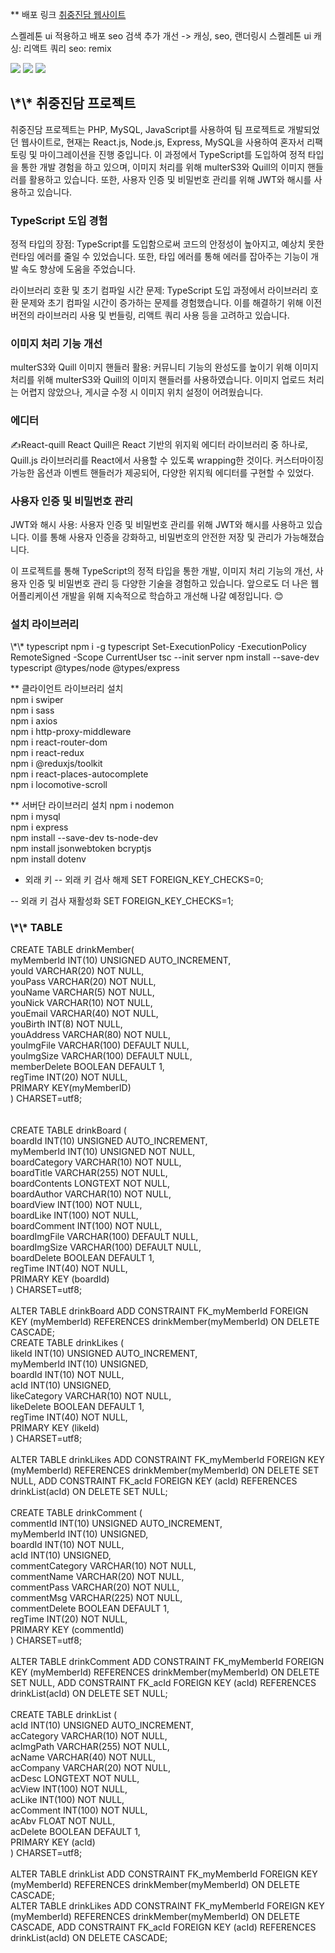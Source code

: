\*\* 
배포 링크 
<a href='http://ec2-52-79-246-105.ap-northeast-2.compute.amazonaws.com'>취중진담 웹사이트 </a>


스켈레톤 ui 적용하고 배포 seo 검색
추가 개선 -> 캐싱, seo, 랜더링시 스켈레톤 ui
캐싱: 리액트 쿼리
seo: remix


<img src='./client/src/assets/img/main.PNG'>
<img src='./client/src/assets/img/ac.PNG'>
<img src='./client/src/assets/img/post.PNG'>

 <h2>\*\* 취중진담 프로젝트 </h2>
 취중진담 프로젝트는 PHP, MySQL, JavaScript를 사용하여 팀 프로젝트로 개발되었던 웹사이트로, 현재는 React.js, Node.js, Express, MySQL을 사용하여 혼자서 리팩토링 및 마이그레이션을 진행 중입니다. 이 과정에서 TypeScript를 도입하여 정적 타입을 통한 개발 경험을 하고 있으며, 이미지 처리를 위해 multerS3와 Quill의 이미지 핸들러를 활용하고 있습니다. 또한, 사용자 인증 및 비밀번호 관리를 위해 JWT와 해시를 사용하고 있습니다.

 <h3>TypeScript 도입 경험</h3>
 정적 타입의 장점: TypeScript를 도입함으로써 코드의 안정성이 높아지고, 예상치 못한 런타임 에러를 줄일 수 있었습니다. 또한, 타입 에러를 통해 에러를 잡아주는 기능이 개발 속도 향상에 도움을 주었습니다.    
    
 라이브러리 호환 및 초기 컴파일 시간 문제: TypeScript 도입 과정에서 라이브러리 호환 문제와 초기 컴파일 시간이 증가하는 문제를 경험했습니다. 이를 해결하기 위해 이전 버전의 라이브러리 사용 및 번들링, 리액트 쿼리 사용 등을 고려하고 있습니다.

 <h3>이미지 처리 기능 개선</h3>
 multerS3와 Quill 이미지 핸들러 활용: 커뮤니티 기능의 완성도를 높이기 위해 이미지 처리를 위해 multerS3와 Quill의 이미지 핸들러를 사용하였습니다. 이미지 업로드 처리는 어렵지 않았으나, 게시글 수정 시 이미지 위치 설정이 어려웠습니다.
 <h3>에디터 </h3>
 ✍️React-quill
 React Quill은 React 기반의 위지윅 에디터 라이브러리 중 하나로, Quill.js 라이브러리를 React에서 사용할 수 있도록 wrapping한 것이다. 커스터마이징 가능한 옵션과 이벤트 핸들러가 제공되어, 다양한 위지웍 에디터를 구현할 수 있었다.
  
<h3>사용자 인증 및 비밀번호 관리</h3>
 JWT와 해시 사용: 사용자 인증 및 비밀번호 관리를 위해 JWT와 해시를 사용하고 있습니다. 이를 통해 사용자 인증을 강화하고, 비밀번호의 안전한 저장 및 관리가 가능해졌습니다.

이 프로젝트를 통해 TypeScript의 정적 타입을 통한 개발, 이미지 처리 기능의 개선, 사용자 인증 및 비밀번호 관리 등 다양한 기술을 경험하고 있습니다. 앞으로도 더 나은 웹 어플리케이션 개발을 위해 지속적으로 학습하고 개선해 나갈 예정입니다. 😊


<h3>설치 라이브러리</h3>
\*\* typescript       
npm i -g typescript    
Set-ExecutionPolicy -ExecutionPolicy RemoteSigned -Scope CurrentUser
tsc --init
server 
npm install --save-dev typescript @types/node @types/express

\*\* 클라이언트 라이브러리 설치   
npm i swiper   
npm i sass   
npm i axios   
npm i http-proxy-middleware   
npm i react-router-dom   
npm i react-redux   
npm i @reduxjs/toolkit   
npm i react-places-autocomplete   
npm i locomotive-scroll  

\*\* 서버단 라이브러리 설치
npm i nodemon   
npm i mysql   
npm i express   
npm install --save-dev ts-node-dev   
npm install jsonwebtoken bcryptjs   
npm install dotenv   

- 외래 키
-- 외래 키 검사 해제
SET FOREIGN_KEY_CHECKS=0;

-- 외래 키 검사 재활성화
SET FOREIGN_KEY_CHECKS=1;


<h3>\*\* TABLE </h3>
CREATE TABLE drinkMember(  <br />  
  myMemberId INT(10) UNSIGNED AUTO_INCREMENT,  <br />
  youId VARCHAR(20) NOT NULL,<br />
  youPass VARCHAR(20) NOT NULL,<br />
  youName VARCHAR(5) NOT NULL,<br />
  youNick VARCHAR(10) NOT NULL,<br />
  youEmail VARCHAR(40) NOT NULL,<br />
  youBirth INT(8) NOT NULL,<br />
  youAddress VARCHAR(80) NOT NULL,<br />
  youImgFile VARCHAR(100) DEFAULT NULL,<br />
  youImgSize VARCHAR(100) DEFAULT NULL,<br />
  memberDelete BOOLEAN DEFAULT 1,<br />
  regTime INT(20) NOT NULL,<br />
  PRIMARY KEY(myMemberID)<br />
) CHARSET=utf8;<br />
<br /><br />
CREATE TABLE drinkBoard (<br />
  boardId INT(10) UNSIGNED AUTO_INCREMENT,<br />
  myMemberId INT(10) UNSIGNED NOT NULL,<br />
  boardCategory VARCHAR(10) NOT NULL,<br />
  boardTitle VARCHAR(255) NOT NULL,<br />
  boardContents LONGTEXT NOT NULL,<br />
  boardAuthor VARCHAR(10) NOT NULL,<br />
  boardView INT(100) NOT NULL,<br />
  boardLike INT(100) NOT NULL,<br />
  boardComment INT(100) NOT NULL,<br />
  boardImgFile VARCHAR(100) DEFAULT NULL,<br />
  boardImgSize VARCHAR(100) DEFAULT NULL,<br />
  boardDelete BOOLEAN DEFAULT 1,<br />
  regTime INT(40) NOT NULL,<br />
  PRIMARY KEY (boardId)<br />
) CHARSET=utf8;<br />
<br />
ALTER TABLE drinkBoard ADD CONSTRAINT FK_myMemberId FOREIGN KEY (myMemberId) REFERENCES drinkMember(myMemberId) ON DELETE CASCADE;
<br />
CREATE TABLE drinkLikes (<br />
  likeId INT(10) UNSIGNED AUTO_INCREMENT,<br />
  myMemberId INT(10) UNSIGNED,<br />
  boardId INT(10) NOT NULL,<br />
  acId INT(10) UNSIGNED,<br />
  likeCategory VARCHAR(10) NOT NULL,<br />
  likeDelete BOOLEAN DEFAULT 1,<br />
  regTime INT(40) NOT NULL,<br />
  PRIMARY KEY (likeId)<br />
) CHARSET=utf8;<br />
<br />
ALTER TABLE drinkLikes ADD CONSTRAINT FK_myMemberId FOREIGN KEY (myMemberId) REFERENCES drinkMember(myMemberId) ON DELETE SET NULL, ADD CONSTRAINT FK_acId FOREIGN KEY (acId) REFERENCES drinkList(acId) ON DELETE SET NULL;
<br />
<br />
CREATE TABLE drinkComment (<br />
  commentId INT(10) UNSIGNED AUTO_INCREMENT,<br />
  myMemberId INT(10) UNSIGNED,<br />
  boardId INT(10) NOT NULL,<br />
  acId INT(10) UNSIGNED,<br />
  commentCategory VARCHAR(10) NOT NULL,<br />
  commentName VARCHAR(20) NOT NULL,<br />
  commentPass VARCHAR(20) NOT NULL,<br />
  commentMsg VARCHAR(225) NOT NULL,<br />
  commentDelete BOOLEAN DEFAULT 1,<br />
  regTime INT(20) NOT NULL,<br />
  PRIMARY KEY (commentId)<br />
) CHARSET=utf8;<br />
<br />
ALTER TABLE drinkComment ADD CONSTRAINT FK_myMemberId FOREIGN KEY (myMemberId) REFERENCES drinkMember(myMemberId) ON DELETE SET NULL, ADD CONSTRAINT FK_acId FOREIGN KEY (acId) REFERENCES drinkList(acId) ON DELETE SET NULL;
<br /><br />
CREATE TABLE drinkList (<br />
  acId INT(10) UNSIGNED AUTO_INCREMENT,<br />
  acCategory VARCHAR(10) NOT NULL,<br />
  acImgPath VARCHAR(255) NOT NULL,<br />
  acName VARCHAR(40) NOT NULL,<br />
  acCompany VARCHAR(20) NOT NULL,<br />
  acDesc LONGTEXT NOT NULL,<br />
  acView INT(100) NOT NULL,<br />
  acLike INT(100) NOT NULL,<br />
  acComment INT(100) NOT NULL,<br />
  acAbv FLOAT NOT NULL,<br />
  acDelete BOOLEAN DEFAULT 1,<br />
  PRIMARY KEY (acId)<br />
) CHARSET=utf8;<br />
<br />
ALTER TABLE drinkList ADD CONSTRAINT FK_myMemberId FOREIGN KEY (myMemberId) REFERENCES drinkMember(myMemberId) ON DELETE CASCADE;
<br />
ALTER TABLE drinkLikes ADD CONSTRAINT FK_myMemberId FOREIGN KEY (myMemberId) REFERENCES drinkMember(myMemberId) ON DELETE CASCADE, ADD CONSTRAINT FK_acId FOREIGN KEY (acId) REFERENCES drinkList(acId) ON DELETE CASCADE;
